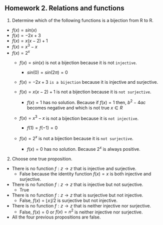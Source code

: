 ## Homework 2. Relations and functions

1. Determine which of the following functions is a bijection from R to R.
- $f(x) = sin(x)$
- $f(x) = -2x + 3$
- $f(x) = x(x-2) + 1$
- $f(x) = x^3 - x$
- $f(x) = 2^x$
    - $f(x) = sin(x)$ is not a bijection because it is not `injective`.
        - $sin(0) = sin(2\pi) = 0$
    - $f(x) = -2x + 3$ `is a bijection` because it is injective and surjective.
    - $f(x) = x(x-2) + 1$ is not a bijection because it is `not surjective`.
        - $f(x) = 1$ has no solution. Because if $f(x) = 1$ then, $b^2 - 4ac$ becomes negative
         and which is not true $x \in R$

    - $f(x) = x^3 - x$ is not a bijection because it is `not injective`.
        - $f(1) = f(-1) = 0$
    - $f(x) = 2^x$ is not a bijection because it is `not surjective`.
        - $f(x) = 0$ has no solution. Because $2^x$ is always positive.

2. Choose one true proposition.
- There is no function $f: z \longrightarrow z$ that is injective and surjective.
    - False because the identity function $f(x) = x$ is both injective and surjective.
- There is no function $f: z \longrightarrow z$ that is injective but not surjective.
    - True
- There is no function $f: z \longrightarrow z$ that is surjective but not injective.
    - False, $f(x) = \lfloor x \rfloor/2$ is surjective but not injective. 
- There is no function $f: z \longrightarrow z$ that is neither injective nor surjective.
    - False, $f(x) = 0$  or $f(x) = n^2$ is neither injective nor surjective.
- All the four previous propositions are false.




